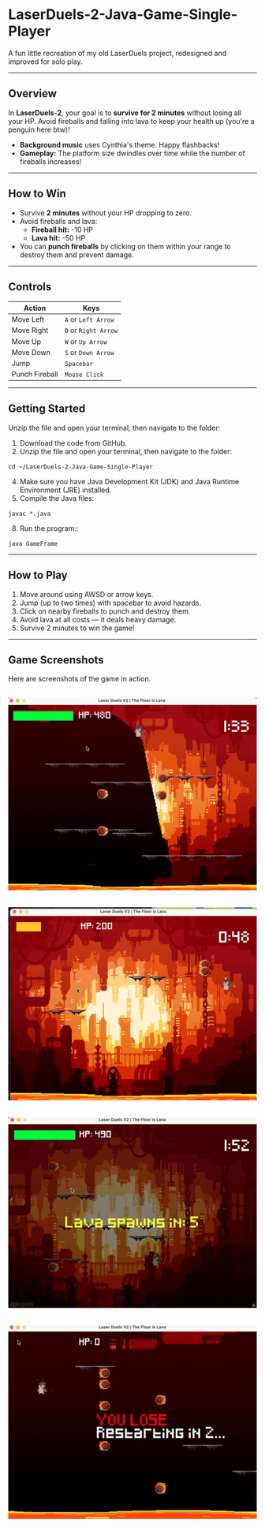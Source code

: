 # LaserDuels-2-Java-Game-Single-Player

A fun little recreation of my old LaserDuels project, redesigned and improved for solo play.

---

## Overview

In **LaserDuels-2**, your goal is to **survive for 2 minutes** without losing all your HP. Avoid fireballs and falling into lava to keep your health up 
(you're a penguin here btw)!

- **Background music** uses Cynthia's theme. Happy flashbacks!
- **Gameplay:** The platform size dwindles over time while the number of fireballs increases!

---

## How to Win

- Survive **2 minutes** without your HP dropping to zero.
- Avoid fireballs and lava:
  - **Fireball hit:** -10 HP
  - **Lava hit:** -50 HP
- You can **punch fireballs** by clicking on them within your range to destroy them and prevent damage.

---

## Controls

| Action         | Keys                  |
| ---------------| --------------------- |
| Move Left      | `A` or `Left Arrow`   |
| Move Right     | `D` or `Right Arrow`  |
| Move Up        | `W` or `Up Arrow`     |
| Move Down      | `S` or `Down Arrow`   |
| Jump           | `Spacebar`            |
| Punch Fireball | `Mouse Click`         |

---

## Getting Started


Unzip the file and open your terminal, then navigate to the folder:
1. Download the code from GitHub.
2. Unzip the file and open your terminal, then navigate to the folder:
```
cd ~/LaserDuels-2-Java-Game-Single-Player
```
4. Make sure you have Java Development Kit (JDK) and Java Runtime Environment (JRE) installed.
5. Compile the Java files:
```
javac *.java
```
8. Run the program::
```
java GameFrame
```

---

## How to Play

1. Move around using AWSD or arrow keys.
2. Jump (up to two times) with spacebar to avoid hazards.
3. Click on nearby fireballs to punch and destroy them.
4. Avoid lava at all costs — it deals heavy damage.
5. Survive 2 minutes to win the game!

---

## Game Screenshots

Here are screenshots of the game in action.

![LaserDuels Gameplay](images/ss1.png)
---
![LaserDuels Gameplay](images/ss2.png)
---
![LaserDuels Gameplay](images/ss3.png)
---
![LaserDuels Gameplay](images/ss4.png)
---
